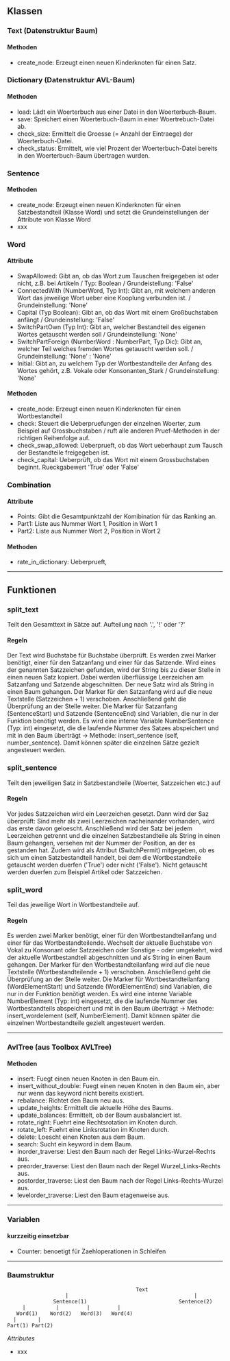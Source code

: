 ## Klassen

### Text (Datenstruktur Baum)

#### Methoden
- create_node: Erzeugt einen neuen Kinderknoten für einen Satz.

### Dictionary (Datenstruktur AVL-Baum)

#### Methoden
- load: Lädt ein Woerterbuch aus einer Datei in den Woerterbuch-Baum.
- save: Speichert einen Woerterbuch-Baum in einer Woertrebuch-Datei ab.
- check_size: Ermittelt die Groesse (= Anzahl der Eintraege) der Woerterbuch-Datei.
- check_status: Ermittelt, wie viel Prozent der Woerterbuch-Datei bereits in den Woerterbuch-Baum übertragen wurden.

### Sentence

#### Methoden
- create_node: Erzeugt einen neuen Kinderknoten für einen Satzbestandteil (Klasse Word) und setzt die Grundeinstellungen der Attribute von Klasse Word
- xxx

### Word

#### Attribute
- SwapAllowed: Gibt an, ob das Wort zum Tauschen freigegeben ist oder nicht, z.B. bei Artikeln / Typ: Boolean / Grundeistellung: 'False'
- ConnectedWith (NumberWord, Typ Int): Gibt an, mit welchem anderen Wort das jeweilige Wort ueber eine Kooplung verbunden ist. / Grundeinstellung: 'None'
- Capital (Typ Boolean): Gibt an, ob das Wort mit einem Großbuchstaben anfängt / Grundeinstellung: 'False'
- SwitchPartOwn (Typ Int): Gibt an, welcher Bestandteil des eigenen Wortes getauscht werden soll / Grundeinstellung: 'None'
- SwitchPartForeign (NumberWord : NumberPart, Typ Dic): Gibt an, welcher Teil welches fremden Wortes getauscht werden soll. / Grundeinstellung: 'None' : 'None'
- Initial: Gibt an, zu welchem Typ der Wortbestandteile der Anfang des Wortes gehört, z.B. Vokale oder Konsonanten_Stark / Grundeinstellung: 'None'

#### Methoden
- create_node: Erzeugt einen neuen Kinderknoten für einen Wortbestandteil
- check: Steuert die Ueberpruefungen der einzelnen Woerter, zum Beispiel auf Grossbuchstaben / ruft alle anderen Pruef-Methoden in der richtigen Reihenfolge auf.
- check_swap_allowed: Ueberprueft, ob das Wort ueberhaupt zum Tausch der Bestandteile freigegeben ist.
- check_capital: Ueberprüft, ob das Wort mit einem Grossbuchstaben beginnt. Rueckgabewert 'True' oder 'False'

### Combination

#### Attribute
- Points: Gibt die Gesamtpunktzahl der Komibination für das Ranking an.
- Part1: Liste aus Nummer Wort 1, Position in Wort 1
- Part2: Liste aus Nummer Wort 2, Position in Wort 2

#### Methoden
- rate_in_dictionary: Ueberprueft, 

-----------------------------

## Funktionen

### split_text
Teilt den Gesamttext in Sätze auf. Aufteilung nach '.', '!' oder '?'
#### Regeln
Der Text wird Buchstabe für Buchstabe überprüft.
Es werden zwei Marker benötigt, einer für den Satzanfang und einer für das Satzende.
Wird eines der genannten Satzzeichen gefunden, wird der String bis zu dieser Stelle in einen neuen Satz kopiert. Dabei werden überflüssige Leerzeichen am Satzanfang und Satzende abgeschnitten. Der neue Satz wird als String in einen Baum gehangen. Der Marker für den Satzanfang wird auf die neue Textstelle (Satzzeichen + 1) verschoben. Anschließend geht die Überprüfung an der Stelle weiter.
Die Marker für Satzanfang (SentenceStart) und Satzende (SentenceEnd) sind Variablen, die nur in der Funktion benötigt werden.
Es wird eine interne Variable NumberSentence (Typ: int) eingesetzt, die die laufende Nummer des Satzes abspeichert und mit in den Baum überträgt -> Methode: insert_sentence (self, number_sentence). Damit können später die einzelnen Sätze gezielt angesteuert werden.

### split_sentence
Teilt den jeweiligen Satz in Satzbestandteile (Woerter, Satzzeichen etc.) auf
#### Regeln
Vor jedes Satzzeichen wird ein Leerzeichen gesetzt. Dann wird der Saz überprüft: Sind mehr als zwei Leerzeichen nacheinander vorhanden, wird das erste davon geloescht. Anschließend wird der Satz bei jedem Leerzeichen getrennt und die einzelnen Satzbestandteile als String in einen Baum gehangen, versehen mit der Nummer der Position, an der es gestanden hat. Zudem wird als Attribut (SwitchPermit) mitgegeben, ob es sich um einen Satzbestandteil handelt, bei dem die Wortbestandteile getauscht werden duerfen ('True') oder nicht ('False'). Nicht getauscht werden duerfen zum Beispiel Artikel oder Satzzeichen.

### split_word
Teil das jeweilige Wort in Wortbestandteile auf.
#### Regeln
Es werden zwei Marker benötigt, einer für den Wortbestandteilanfang und einer für das Wortbestandteilende.
Wechselt der aktuelle Buchstabe von Vokal zu Konsonant oder Satzzeichen oder Sonstige - oder umgekehrt, wird der aktuelle Wortbestandteil abgeschnitten und als String in einen Baum gehangen. Der Marker für den Wortbestandteilanfang wird auf die neue Textstelle (Wortbestandteilende + 1) verschoben. Anschließend geht die Überprüfung an der Stelle weiter.
Die Marker für Wortbestandteilanfang (WordElementStart) und Satzende (WordElementEnd) sind Variablen, die nur in der Funktion benötigt werden. Es wird eine interne Variable NumberElement (Typ: int) eingesetzt, die die laufende Nummer des Wortbestandteils abspeichert und mit in den Baum überträgt -> Methode: insert_wordelement (self, NumberElement). Damit können später die einzelnen Wortbestandteile gezielt angesteuert werden.

------------------------

### AvlTree (aus Toolbox AVLTree)

#### Methoden
- insert: Fuegt einen neuen Knoten in den Baum ein.
- insert_without_double: Fuegt einen neuen Knoten in den Baum ein, aber nur wenn das keyword nicht bereits existiert.
- rebalance: Richtet den Baum neu aus.
- update_heights: Ermittelt die aktuelle Höhe des Baums.
- update_balances: Ermittelt, ob der Baum ausbalanciert ist.
- rotate_right: Fuehrt eine Rechtsrotation im Knoten durch.
- rotate_left: Fuehrt eine Linksrotation im Knoten durch.
- delete: Loescht einen Knoten aus dem Baum.
- search: Sucht ein keyword in dem Baum.
- inorder_traverse: Liest den Baum nach der Regel Links-Wurzel-Rechts aus.
- preorder_traverse: Liest den Baum nach der Regel Wurzel_Links-Rechts aus.
- postorder_traverse: Liest den Baum nach der Regel Links-Rechts-Wurzel aus.
- levelorder_traverse: Liest den Baum etagenweise aus.

----------------------

### Variablen

#### kurzzeitig einsetzbar
- Counter: benoetigt für Zaehloperationen in Schleifen

-----------------------
### Baumstruktur

                                              Text
                       |                                         |
                   Sentence(1)                              Sentence(2)
         |          |         |         |           
       Word(1)    Word(2)   Word(3)   Word(4)
      |       |
    Part(1) Part(2)
    
 *Attributes*
 - xxx
